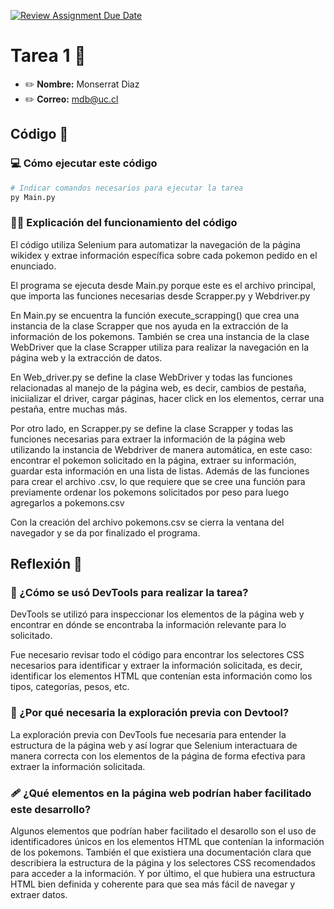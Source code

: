 [![Review Assignment Due Date](https://classroom.github.com/assets/deadline-readme-button-24ddc0f5d75046c5622901739e7c5dd533143b0c8e959d652212380cedb1ea36.svg)](https://classroom.github.com/a/UFP5mCQD)
# Tarea 1 :construction:

* :pencil2: **Nombre:** Monserrat Diaz
* :pencil2: **Correo:** mdb@uc.cl

## Código :symbols:

### :computer: Cómo ejecutar este código

```bash
# Indicar comandos necesarios para ejecutar la tarea
py Main.py
```

### :teacher: Explicación del funcionamiento del código 
El código utiliza Selenium para automatizar la navegación de la página wikidex y extrae información específica sobre cada pokemon pedido en el enunciado.

El programa se ejecuta desde Main.py porque este es el archivo principal, que importa las funciones necesarias desde Scrapper.py y Webdriver.py

En Main.py se encuentra la función execute_scrapping() que crea una instancia de la clase Scrapper que nos ayuda en la extracción de la información de los pokemons. También se crea una instancia de la clase WebDriver que la clase Scrapper utiliza para realizar la navegación en la página web y la extracción de datos.

En Web_driver.py se define la clase WebDriver y todas las funciones relacionadas al manejo de la página web, es decir, cambios de pestaña, iniciializar el driver, cargar páginas, hacer click en los elementos, cerrar una pestaña, entre muchas más.

Por otro lado, en Scrapper.py se define la clase Scrapper y todas las funciones necesarias para extraer la información de la página web utilizando la instancia de Webdriver de manera automática, en este caso: encontrar el pokemon solicitado en la página, extraer su información, guardar esta información en una lista de listas. Además de las funciones para crear el archivo .csv, lo que requiere que se cree una función para previamente ordenar los pokemons solicitados por peso para luego agregarlos a pokemons.csv

Con la creación del archivo pokemons.csv se cierra la ventana del navegador y se da por finalizado el programa. 


## Reflexión :thought_balloon:

### :scroll: ¿Cómo se usó DevTools para realizar la tarea?

DevTools se utilizó para inspeccionar los elementos de la página web y encontrar en dónde se encontraba la información relevante para lo solicitado.

Fue necesario revisar todo el código para encontrar los selectores CSS necesarios para identificar y extraer la información solicitada, es decir, identificar los elementos HTML que contenían esta información como los tipos, categorías, pesos, etc.

### :thinking: ¿Por qué necesaria la exploración previa con Devtool?

La exploración previa con DevTools fue necesaria para entender la estructura de la página web y así lograr que Selenium interactuara de manera correcta con los elementos de la página de forma efectiva para extraer la información solicitada.


### :adhesive_bandage: ¿Qué elementos en la página web podrían haber facilitado este desarrollo?

Algunos elementos que podrían haber facilitado el desarollo son el uso de identificadores únicos en los elementos HTML que contenían la información de los pokemons. También el que existiera una documentación clara que describiera la estructura de la página y los selectores CSS recomendados para acceder a la información. Y por último, el que hubiera una estructura HTML bien definida y coherente para que sea más fácil de navegar y extraer datos.